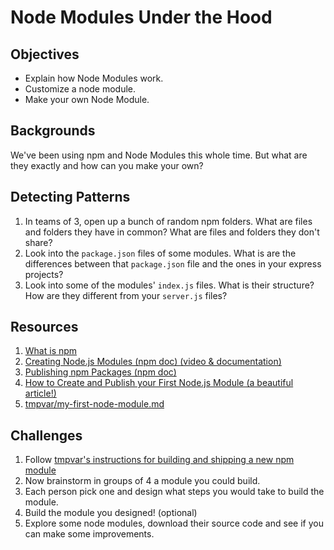 # Node Modules Under the Hood

## Objectives

* Explain how Node Modules work.
* Customize a node module.
* Make your own Node Module.

## Backgrounds

We've been using npm and Node Modules this whole time. But what are they exactly and how can you make your own?

## Detecting Patterns

1. In teams of 3, open up a bunch of random npm folders. What are files and folders they have in common? What are files and folders they don't share?
1. Look into the `package.json` files of some modules. What is are the differences between that `package.json` file and the ones in your express projects?
1. Look into some of the modules' `index.js` files. What is their structure? How are they different from your `server.js` files?

## Resources

1. [What is npm](https://docs.npmjs.com/getting-started/what-is-npm)
1. [Creating Node.js Modules (npm doc) (video & documentation)](https://docs.npmjs.com/getting-started/creating-node-modules)
1. [Publishing npm Packages (npm doc)](https://docs.npmjs.com/getting-started/publishing-npm-packages)
1. [How to Create and Publish your First Node.js Module (a beautiful article!)](https://medium.com/@jdaudier/how-to-create-and-publish-your-first-node-js-module-444e7585b738)
1. [tmpvar/my-first-node-module.md](https://gist.github.com/tmpvar/8746055)

## Challenges

1. Follow [tmpvar's instructions for building and shipping a new npm module](https://gist.github.com/tmpvar/8746055)
1. Now brainstorm in groups of 4 a module you could build. 
1. Each person pick one and design what steps you would take to build the module. 
1. Build the module you designed! (optional)
1. Explore some node modules, download their source code and see if you can make some improvements.
